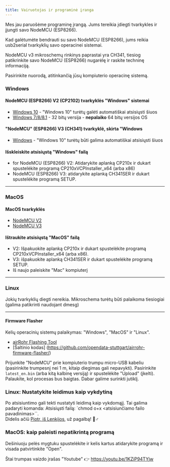 ```yaml
---
title: Vairuotojas ir programinė įranga
---
```


Mes jau paruošėme programinę įrangą. Jums tereikia įdiegti tvarkykles ir įjungti savo NodeMCU (ESP8266).

Kad galėtumėte bendrauti su savo NodeMCU (ESP8266), jums reikia usb2serial tvarkyklių savo operacinei sistemai.

NodeMCU v3 mikroschemų rinkinys paprastai yra CH341, tiesiog patikrinkite savo NodeMCU (ESP8266) nugarėlę ir raskite techninę informaciją.

Pasirinkite nuorodą, atitinkančią jūsų kompiuterio operacinę sistemą.

### Windows

#### NodeMCU (ESP8266) V2 (CP2102) tvarkyklės "Windows" sistemai
* [Windows 10](https://www.silabs.com/documents/public/software/CP210x_Universal_Windows_Driver.zip) - "Windows 10" turėtų galėti automatiškai atsisiųsti šiuos
* [Windows 7/8/8.1](https://www.silabs.com/documents/public/software/CP210x_Windows_Drivers.zip) - 32 bitų versija - **nepalaiko** 64 bitų versijos OS

#### "NodeMCU" (ESP8266) V3 (CH341) tvarkyklė, skirta "Windows
* [Windows](http://www.wch.cn/downloads/file/5.html) - "Windows 10" turėtų būti galima automatiškai atsisiųsti šiuos

#### Išskleiskite atsisiųstą "Windows" failą
* for NodeMCU (ESP8266) V2: Atidarykite aplanką CP210x ir dukart spustelėkite programą CP210xVCPInstaller_x64 (arba x86)
* NodeMCU (ESP8266) V3: atidarykite aplanką CH341SER ir dukart spustelėkite programą SETUP.

---

### MacOS

#### MacOS tvarkyklės
* [NodeMCU V2](https://www.silabs.com/documents/public/software/Mac_OSX_VCP_Driver.zip)
* [NodeMCU V3](http://www.wch.cn/downloads/file/178.html)

#### Ištraukite atsisiųstą "MacOS" failą
* V2: Išpakuokite aplanką CP210x ir dukart spustelėkite programą CP210xVCPInstaller_x64 (arba x86).
* V3: išpakuokite aplanką CH341SER ir dukart spustelėkite programą SETUP.
* Iš naujo paleiskite "Mac" kompiuterį

---

### Linux
Jokių tvarkyklių diegti nereikia. Mikroschema turėtų būti palaikoma tiesiogiai (galima patikrinti naudojant dmesg)

---
#### Firmware Flasher
Kelių operacinių sistemų palaikymas: "Windows", "MacOS" ir "Linux".

* [airRohr Flashing Tool](http://firmware.sensor.community/airrohr/flashing-tool/)
* [Šaltinio kodas] (https://github.com/opendata-stuttgart/airrohr-firmware-flasher/)

Prijunkite "NodeMCU" prie kompiuterio trumpu micro-USB kabeliu (pasirinkite trumpesnį nei 1 m, kitaip diegimas gali nepavykti). Pasirinkite `latest_en.bin` (arba kitą kalbinę versiją) ir spustelėkite "Upload" (įkelti).
Palaukite, kol procesas bus baigtas. Dabar galime surinkti jutiklį.

### Linux: Nustatykite leidimus kaip vykdytiną
Po atsisiuntimo gali tekti nustatyti leidimą kaip vykdomąjį. Tai galima padaryti komanda: Atsisiųsti failą: `chmod o+x <atsisiunčiamo failo pavadinimas>``.
<br>
Didelis ačiū [Piotr, iš Lenkijos](https://dropbox.inf.re/), už pagalbą! 🙋♂️

### MacOS: kaip paleisti nepatikrintą programą
Dešiniuoju pelės mygtuku spustelėkite ir kelis kartus atidarykite programą ir visada patvirtinkite "Open".

Štai trumpas vaizdo įrašas "Youtube" 👉 https://youtu.be/1KZiP94TYjw






